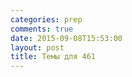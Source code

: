 ```yaml
---
categories: prep
comments: true
date: 2015-09-08T15:53:00
layout: post
title: Темы для 461
---
```


